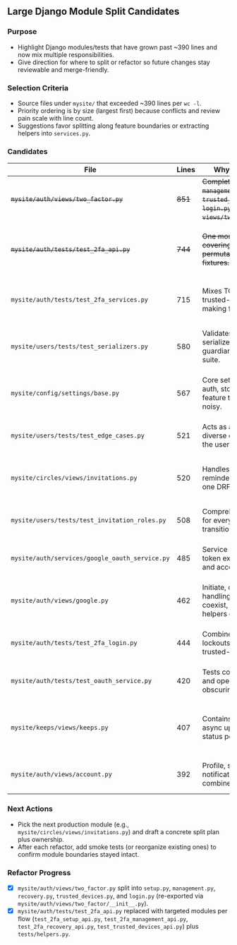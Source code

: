## Large Django Module Split Candidates

### Purpose
- Highlight Django modules/tests that have grown past ~390 lines and now mix multiple responsibilities.
- Give direction for where to split or refactor so future changes stay reviewable and merge-friendly.

### Selection Criteria
- Source files under `mysite/` that exceeded ~390 lines per `wc -l`.
- Priority ordering is by size (largest first) because conflicts and review pain scale with line count.
- Suggestions favor splitting along feature boundaries or extracting helpers into `services.py`.

### Candidates

| File | Lines | Why It Feels Overgrown | Suggested Refactor |
| --- | --- | --- | --- |
| ~~`mysite/auth/views/two_factor.py`~~ | ~~851~~ | ~~Completed: split into `setup.py`, `management.py`, `recovery.py`, `trusted_devices.py`, and `login.py` (all re-exported from `views/two_factor/__init__.py`).~~ | ~~Completed: split into `setup.py`, `management.py`, `recovery.py`, `trusted_devices.py`, and `login.py` (all re-exported from `views/two_factor/__init__.py`).~~ |
| ~~`mysite/auth/tests/test_2fa_api.py`~~ | ~~744~~ | ~~One monolithic test module covering every 2FA API permutation with sprawling fixtures.~~ | ~~Completed: replaced with `test_2fa_setup_api.py`, `test_2fa_management_api.py`, `test_2fa_recovery_api.py`, and `test_trusted_devices_api.py` plus a shared helper.~~ |
| `mysite/auth/tests/test_2fa_services.py` | 715 | Mixes TOTPs, SMS, email, and trusted-device service tests, making failures hard to trace. | Break into dedicated modules per service (`test_totp_service.py`, `test_sms_service.py`, etc.) and share fixtures via `conftest.py`. |
| `mysite/users/tests/test_serializers.py` | 580 | Validates many unrelated serializers (profiles, invites, guardians, children) in a single suite. | Group tests by serializer family (e.g., `test_profile_serializers.py`) so contributors can focus on the relevant domain. |
| `mysite/config/settings/base.py` | 567 | Core settings file now mixes auth, storage, Celery, DRF, and feature toggles, making merges noisy. | Extract thematic settings modules (`settings/auth.py`, `settings/storage.py`, `settings/celery.py`) and import them inside `base.py`. |
| `mysite/users/tests/test_edge_cases.py` | 521 | Acts as a dumping ground for diverse edge scenarios across the users domain. | Relocate cases into the closest feature test module and reserve this file for truly cross-cutting safeguards. |
| `mysite/circles/views/invitations.py` | 520 | Handles request, acceptance, reminders, and admin flows in one DRF view module. | Introduce viewsets per action (`request`, `accept`, `admin`) or split by user role while moving shared logic into `services/invitations.py`. |
| `mysite/users/tests/test_invitation_roles.py` | 508 | Comprehensive but dense tests for every invitation role transition. | Divide by role type or state machine phase, and keep reusable scenario builders in fixtures. |
| `mysite/auth/services/google_oauth_service.py` | 485 | Service mixes PKCE state, token exchange, profile sync, and account linking concerns. | Extract sub-services for state storage, Google API interaction, and linking/unlinking to contain complexity. |
| `mysite/auth/views/google.py` | 462 | Initiate, callback, error handling, and linking endpoints coexist, spreading shared helpers everywhere. | Move initiate/callback/link/unlink views into dedicated modules and reuse a `google_oauth/helpers.py`. |
| `mysite/auth/tests/test_2fa_login.py` | 444 | Combines happy-path login, lockouts, rate limits, and trusted-device flows. | Split into login success vs. lockout/rate-limit vs. trusted-device modules so regressions point to the right area. |
| `mysite/auth/tests/test_oauth_service.py` | 420 | Tests cover multiple providers and operations in one file, obscuring failures. | Separate per provider (Google, magic link) or per operation (initiate/callback/link) and dedupe fixtures. |
| `mysite/keeps/views/keeps.py` | 407 | Contains CRUD endpoints plus async upload orchestration and status polling. | Promote uploads/status endpoints into `views/uploads.py` and keep core CRUD logic in `views/keeps.py` or DRF viewsets. |
| `mysite/auth/views/account.py` | 392 | Profile, security, device, and notification settings are combined, complicating edits. | Break into `profile.py`, `security.py`, and `devices.py` modules while consolidating shared serializers/services. |

### Next Actions
- Pick the next production module (e.g., `mysite/circles/views/invitations.py`) and draft a concrete split plan plus ownership.
- After each refactor, add smoke tests (or reorganize existing ones) to confirm module boundaries stayed intact.

### Refactor Progress
- [x] `mysite/auth/views/two_factor.py` split into `setup.py`, `management.py`, `recovery.py`, `trusted_devices.py`, and `login.py` (re-exported via `mysite/auth/views/two_factor/__init__.py`).
- [x] `mysite/auth/tests/test_2fa_api.py` replaced with targeted modules per flow (`test_2fa_setup_api.py`, `test_2fa_management_api.py`, `test_2fa_recovery_api.py`, `test_trusted_devices_api.py`) plus `tests/helpers.py`.
